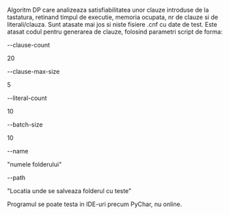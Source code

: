 Algoritm DP care analizeaza satisfiabilitatea unor clauze introduse de la tastatura, retinand timpul de executie, memoria ocupata, nr de clauze si de literali/clauza. Sunt atasate mai jos si niste fisiere .cnf cu date de test. Este atasat codul pentru generarea de clauze, folosind parametri script de forma:

--clause-count

20

--clause-max-size

5

--literal-count

10

--batch-size

10

--name

"numele folderului"

--path

"Locatia unde se salveaza folderul cu teste"

Programul se poate testa in IDE-uri precum PyChar, nu online.
